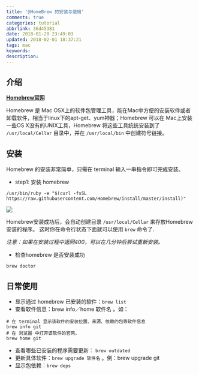 ```yaml
---
title: '@HomeBrew 的安装与使用'
comments: true
categories: tutorial
abbrlink: 36d45381
date: 2018-01-20 23:49:03
updated: 2018-02-01 18:37:21
tags: mac
keywords:
description:
---
```


## 介绍

[**Homebrew官网**](http://brew.sh/index_zh-cn.html)

Homebrew 是 Mac OSX上的软件包管理工具，能在Mac中方便的安装软件或者卸载软件，相当于linux下的apt-get、yum神器；Homebrew 可以在 Mac上安装一些OS X没有的UNIX工具，Homebrew 将这些工具统统安装到了 `/usr/local/Cellar` 目录中，并在 `/usr/local/bin` 中创建符号链接。



## 安装

Homebrew 的安装非常简单，只需在 terminal 输入一串指令即可完成安装。

- step1: 安装 homebrew
```
/usr/bin/ruby -e "$(curl -fsSL https://raw.githubusercontent.com/Homebrew/install/master/install)"
```

![](http://ipic-markdown.oss-cn-shanghai.aliyuncs.com/blog/2017-08-03-104740.jpg)

Homebrew安装成功后，会自动创建目录 `/usr/local/Cellar` 来存放Homebrew安装的程序。 这时你在命令行状态下面就可以使用 `brew` 命令了.

*注意：如果在安装过程中返回400，可以在几分钟后尝试重新安装。*

- 检查homebrew 是否安装成功

```shell
brew doctor
```

## 日常使用

- 显示通过 homebrew 已安装的软件：`brew list`
- 查看软件信息：brew info／home 软件名 。如：

```ssh
# 在 terminal 显示该软件的安装位置、来源、依赖的包等软件信息
brew info git
# 在 浏览器 中打开该软件的官网，
brew home git
```

- 查看哪些已安装的程序需要更新： `brew outdated`
- 更新具体软件：`brew upgrade 软件名` 。例：brew upgrade git
- 显示包依赖：`brew deps`


